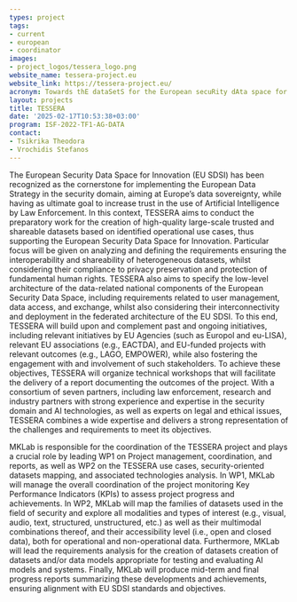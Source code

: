 ```yaml
---
types: project
tags:
- current
- european
- coordinator
images:
- project_logos/tessera_logo.png
website_name: tessera-project.eu
website_link: https://tessera-project.eu/
acronym: Towards thE dataSetS for the European secuRity dAta space for innovation
layout: projects
title: TESSERA
date: '2025-02-17T10:53:38+03:00'
program: ISF-2022-TF1-AG-DATA
contact: 
- Tsikrika Theodora
- Vrochidis Stefanos
---
```


<p>
The European Security Data Space for Innovation (EU SDSI) has been recognized as the cornerstone for implementing the European Data Strategy in the security domain, aiming at Europe’s data sovereignty, while having as ultimate goal to increase trust in the use of Artificial Intelligence by Law Enforcement. In this context, TESSERA aims to conduct the preparatory work for the creation of high-quality large-scale trusted and shareable datasets based on identified operational use cases, thus supporting the European Security Data Space for Innovation. Particular focus will be given on analyzing and defining the requirements ensuring the interoperability and shareability of heterogeneous datasets, whilst considering their compliance to privacy preservation and protection of fundamental human rights. TESSERA also aims to specify the low-level architecture of the data-related national components of the European Security Data Space, including requirements related to user management, data access, and exchange, whilst also considering their interconnectivity and deployment in the federated architecture of the EU SDSI. To this end, TESSERA will build upon and complement past and ongoing initiatives, including relevant initiatives by EU Agencies (such as Europol and eu-LISA), relevant EU associations (e.g., EACTDA), and EU-funded projects with relevant outcomes (e.g., LAGO, EMPOWER), while also fostering the engagement with and involvement of such stakeholders. To achieve these objectives, TESSERA will organize technical workshops that will facilitate the delivery of a report documenting the outcomes of the project. With a consortium of seven partners, including law enforcement, research and industry partners with strong experience and expertise in the security domain and AI technologies, as well as experts on legal and ethical issues, TESSERA combines a wide expertise and delivers a strong representation of the challenges and requirements to meet its objectives.
</p>
<p>
MKLab is responsible for the coordination of the TESSERA project and plays a crucial role by leading WP1 on Project management, coordination, and reports, as well as WP2 on the TESSERA use cases, security-oriented datasets mapping, and associated technologies analysis. In WP1, MKLab will manage the overall coordination of the project monitoring Key Performance Indicators (KPIs) to assess project progress and achievements. In WP2, MKLab will map the families of datasets used in the field of security and explore all modalities and types of interest (e.g., visual, audio, text, structured, unstructured, etc.) as well as their multimodal combinations thereof, and their accessibility level (i.e., open and closed data), both for operational and non-operational data. Furthermore, MKLab will lead the requirements analysis for the creation of datasets creation of datasets and/or data models appropriate for testing and evaluating AI models and systems. Finally, MKLab  will produce mid-term and final progress reports summarizing these developments and achievements, ensuring alignment with EU SDSI standards and objectives.
</p>
